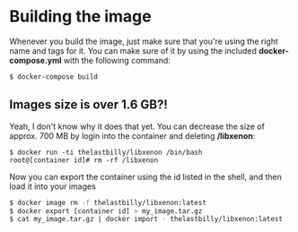 # Building the image

Whenever you build the image, just make sure that you're using the right name and tags for it. You can make sure of it by using the included **docker-compose.yml** with the following command:

```bash
$ docker-compose build
```

## Images size is over 1.6 GB?!

Yeah, I don't know why it does that yet. You can decrease the size of approx. 700 MB by login into the container and deleting **/libxenon**:

```
$ docker run -ti thelastbilly/libxenon /bin/bash
root@[container id]# rm -rf /libxenon
```

Now you can export the container using the id listed in the shell, and then load it into your images

```bash
$ docker image rm -f thelastbilly/libxenon:latest
$ docker export [container id] > my_image.tar.gz
$ cat my_image.tar.gz | docker import - thelastbilly/libxenon:latest
```


